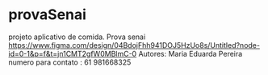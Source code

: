 # provaSenai
 projeto aplicativo de comida. Prova senai 
 https://www.figma.com/design/04BdojFhh941DOJ5HzUo8s/Untitled?node-id=0-1&p=f&t=jn1CMT2gfW0MBlmC-0
Autores: Maria Eduarda Pereira 
numero para contato : 61 981668325

